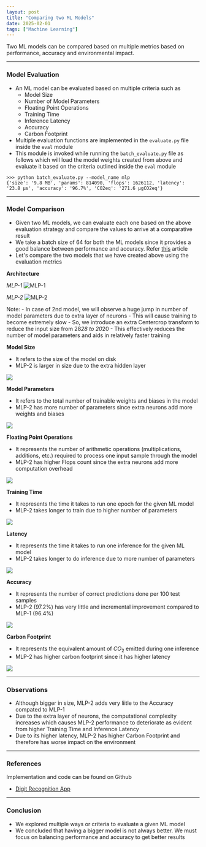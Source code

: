 ```yaml
---
layout: post
title: "Comparing two ML Models"
date: 2025-02-01
tags: ["Machine Learning"]
---
```


Two ML models can be compared based on multiple metrics based on performance, accuracy and environmental impact.

---

### Model Evaluation

- An ML model can be evaluated based on multiple criteria such as
    - Model Size
    - Number of Model Parameters
    - Floating Point Operations
    - Training Time
    - Inference Latency
    - Accuracy
    - Carbon Footprint
- Multiple evaluation functions are implemented in the `evaluate.py` file inside the `eval` module
- This module is invoked while running the `batch_evaluate.py` file as follows which will load the model weights created from above and evaluate it based on the criteria outlined inside the `eval` module

```
>>> python batch_evaluate.py --model_name mlp
{'size': '9.8 MB', 'params': 814090, 'flops': 1626112, 'latency': '23.8 μs', 'accuracy': '96.7%', 'CO2eq': '271.6 μgCO2eq'}
```

---
### Model Comparison

- Given two ML models, we can evaluate each one based on the above evaluation strategy and compare the values to arrive at a comparative result
- We take a batch size of 64 for both the ML models since it provides a good balance between performance and accuracy. Refer [this](https://gouherdanish.github.io/2024/12/25/effects-of-batch-size.html) article
- Let's compare the two models that we have created above using the evaluation metrics

**Architecture**

_MLP-1_
<img src="{{site.url}}/images/mnist/mlp-1024_1.png" alt="MLP-1">

_MLP-2_
<img src="{{site.url}}/images/mnist/mlp-1024_2.png" alt="MLP-2">

Note:
    - In case of 2nd model, we will observe a huge jump in number of model parameters due to extra layer of neurons
    - This will cause training to become extremely slow 
    - So, we introduce an extra Centercrop transform to reduce the input size from 28*28 to 20*20
    - This effectively reduces the number of model parameters and aids in relatively faster training

**Model Size**

- It refers to the size of the model on disk
- MLP-2 is larger in size due to the extra hidden layer

<img src="{{site.url}}/images/mnist/mlp-comp-g1.png">

**Model Parameters**

- It refers to the total number of trainable weights and biases in the model
- MLP-2 has more number of parameters since extra neurons add more weights and biases

<img src="{{site.url}}/images/mnist/mlp-comp-g2.png">

**Floating Point Operations**

- It represents the number of arithmetic operations (multiplications, additions, etc.) required to process one input sample through the model 
- MLP-2 has higher Flops count since the extra neurons add more computation overhead 

<img src="{{site.url}}/images/mnist/mlp-comp-g3.png">

**Training Time**

- It represents the time it takes to run one epoch for the given ML model
- MLP-2 takes longer to train due to higher number of parameters

<img src="{{site.url}}/images/mnist/mlp-comp-g5.png">

**Latency**

- It represents the time it takes to run one inference for the given ML model
- MLP-2 takes longer to do inference due to more number of parameters

<img src="{{site.url}}/images/mnist/mlp-comp-g6.png">

**Accuracy**

- It represents the number of correct predictions done per 100 test samples
- MLP-2 (97.2%) has very little and incremental improvement compared to MLP-1 (96.4%)

<img src="{{site.url}}/images/mnist/mlp-comp-g4.png">

**Carbon Footprint**

- It represents the equivalent amount of $CO_2$ emitted during one inference
- MLP-2 has higher carbon footprint since it has higher latency 

<img src="{{site.url}}/images/mnist/mlp-comp-g4.png">

---
### Observations

- Although bigger in size, MLP-2 adds very liitle to the Accuracy compated to MLP-1
- Due to the extra layer of neurons, the computational complexity increases which causes MLP-2 performance to deteriorate as evident from higher Training Time and Inference Latency 
- Due to its higher latency, MLP-2 has higher Carbon Footprint and therefore has worse impact on the environment

---
### References

Implementation and code can be found on Github
- [Digit Recognition App](https://github.com/gouherdanish/mnist_classification)

---
### Conclusion

- We explored multiple ways or criteria to evaluate a given ML model
- We concluded that having a bigger model is not always better. We must focus on balancing performance and accuracy to get better results